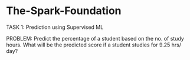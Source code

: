 # The-Spark-Foundation
TASK 1: Prediction using Supervised ML

PROBLEM: Predict the percentage of a student based on the no. of study hours. 
What will be the predicted score if a student studies for 9.25 hrs/ day?  
